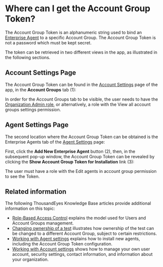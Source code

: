 # Where can I get the Account Group Token?

The Account Group Token is an alphanumeric string used to bind an [Enterprise Agent](https://success.thousandeyes.com/PublicArticlePage?articleIdParam=kA0E0000000CmnbKAC_What-is-an-Enterprise-Agent?) to a specific Account Group. The Account Group Token is not a password which must be kept secret.

The token can be retrieved in two different views in the app, as illustrated in the following sections.

## Account Settings Page

The Account Group Token can be found in the [Account Settings](https://app.thousandeyes.com/settings/account/?section=accountgroups) page of the app, in the **Account Groups** tab \(1\):

In order for the Account Groups tab to be visible, the user needs to have the [Organization Admin role](https://success.thousandeyes.com/PublicArticlePage?articleIdParam=kA0E0000000CmnLKAS_Role-Based-Access-Control-explained), or alternatively, a role with the View all account groups settings permission.

## Agent Settings Page

The second location where the Account Group Token can be obtained is the Enterprise Agents tab of the [Agent Settings](https://app.thousandeyes.com/settings/agents/enterprise/?section=agents) page:  
 

  
First, click the **Add New Enterprise Agent** button \(2\), then, in the subsequent pop-up window, the Account Group Token can be revealed by clicking the **Show Account Group Token for Installation** link \(3\):

The user must have a role with the Edit agents in account group permission to see the Token. 

## Related information

The following ThousandEyes Knowledge Base articles provide additional information on this topic:

* [Role-Based Access Control](https://success.thousandeyes.com/PublicArticlePage?articleIdParam=kA0E0000000CmnLKAS_Role-Based-Access-Control-explained) explains the model used for Users and Account Groups management.
* [Changing ownership of a test](https://success.thousandeyes.com/PublicArticlePage?articleIdParam=kA044000000CnWcCAK_Changing-ownership-of-a-test) illustrates how ownership of the test can be changed to a different Account Group, subject to certain restrictions.
* [Working with Agent settings](https://success.thousandeyes.com/ViewArticle?articleIdParam=kA0E0000000CmmsKAC) explains how to install new agents, including the Account Group Token configuration.
* [Working with Account settings](https://success.thousandeyes.com/PublicArticlePage?articleIdParam=kA0E0000000CmnGKAS_Working-with-Account-settings) shows how to manage your own user account, security settings, contact information, and information about your organization.

